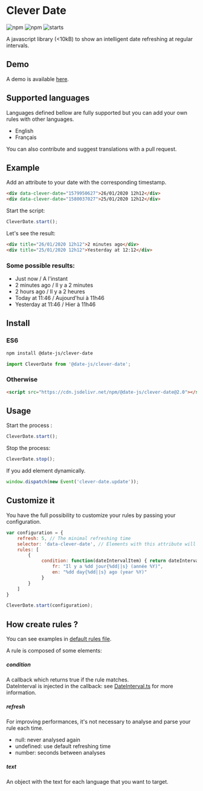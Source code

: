 # Clever Date

![npm](https://img.shields.io/npm/v/@date-js/clever-date?style=flat-square)
![npm](https://img.shields.io/npm/dt/@date-js/clever-date?style=flat-square)
![starts](https://img.shields.io/github/stars/date-js/clever-date?style=flat-square)

A javascript library (<10kB) to show an intelligent date refreshing at regular intervals.

## Demo
A demo is available [here](https://date-js.github.io/clever-date/).

## Supported languages
Languages defined bellow are fully supported but you can add your own rules with other languages.
- English
- Français

You can also contribute and suggest translations with a pull request.

## Example

Add an attribute to your date with the corresponding timestamp.
``` html
<div data-clever-date="1579950627">26/01/2020 12h12</div>
<div data-clever-date="1580037027">25/01/2020 12h12</div>
```

Start the script:
``` javascript
CleverDate.start();
```

Let's see the result:
``` html
<div title="26/01/2020 12h12">2 minutes ago</div>
<div title="25/01/2020 12h12">Yesterday at 12:12</div>
```

### Some possible results:
- Just now / A l'instant
- 2 minutes ago / Il y a 2 minutes
- 2 hours ago / Il y a 2 heures
- Today at 11:46 / Aujourd'hui à 11h46
- Yesterday at 11:46 / Hier à 11h46

## Install

### ES6

``` bash
npm install @date-js/clever-date
```

``` javascript
import CleverDate from '@date-js/clever-date';
```

### Otherwise

``` html
<script src="https://cdn.jsdelivr.net/npm/@date-js/clever-date@2.0"></script>
```

## Usage
Start the process :
``` javascript
CleverDate.start();
```

Stop the process:
``` javascript
CleverDate.stop();
```

If you add element dynamically.
``` javascript
window.dispatch(new Event('clever-date.update'));
```

## Customize it

You have the full possibility to customize your rules by passing your configuration.

``` javascript
var configuration = {
    refresh: 5, // The minimal refreshing time
    selector: 'data-clever-date', // Elements with this attribute will be parsed
    rules: [
        {
             condition: function(dateIntervalItem) { return dateIntervalItem.day >= 365*10; }, text: {
                 fr: "Il y a %dd jour{%dd||s} (année %Y)",
                 en: "%dd day{%dd||s} ago (year %Y)"
             }
        }
    ]
}

CleverDate.start(configuration);
```

## How create rules ?

You can see examples in [default rules file](src/defaultRules.ts).

A rule is composed of some elements:

##### condition
A callback which returns true if the rule matches.\
DateInterval is injected in the callback: see [DateInterval.ts](src/DateInterval/DateInterval.ts) for more information.

##### refresh
For improving performances, it's not necessary to analyse and parse your rule each time.
- null: never analysed again
- undefined: use default refreshing time
- number: seconds between analyses

##### text
An object with the text for each language that you want to target.
